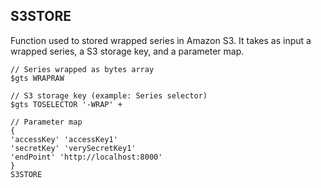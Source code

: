 ## S3STORE

Function used to stored wrapped series in Amazon S3. It takes as input a wrapped series, a S3 storage key, and a parameter map.

```
// Series wrapped as bytes array
$gts WRAPRAW 

// S3 storage key (example: Series selector)
$gts TOSELECTOR '-WRAP' + 

// Parameter map
{ 
'accessKey' 'accessKey1'
'secretKey' 'verySecretKey1'
'endPoint' 'http://localhost:8000'
}
S3STORE

```
